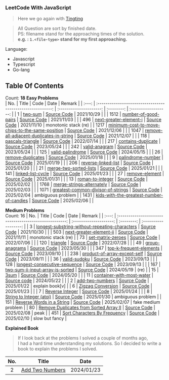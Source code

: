 ### LeetCode With JavaScript

> Here we go again with [Tingting](https://github.com/austinbabe/hackerRank/blob/master/README.md)


> All Question are sort by finished date.  
> PS: filename stand for the approaching times of the solution.  
> **e.g. : `1.<file-type>` stand for my first approaching.**  

Language:  
- Javascript  
- Typescript  
- Go-lang  

## Table Of Contents
Count: **18**
**Easy Problems**  
|  No.  |                           Title                            |          Code           |    Date    |        Remark        |
| :---: | :--------------------------------------------------------: | :---------------------: | :--------: | :------------------: |
|   1   |                      [two-sum][1web]                       |  [Source Code][1code]   | 2021/10/29 |                      |
| 1512  |              [number-of-good-pairs][1512web]               | [Source Code][1512code] | 2021/11/03 |                      |
|  496  |              [next-greater-element-i][496web]              | [Source Code][496code]  | 2021/11/10 | monotonic stack (re) |
| 1217  | [minimum-cost-to-move-chips-to-the-same-position][1217web] | [Source Code][1217code] | 2021/12/06 |                      |
| 1047  |    [remove-all-adjacent-duplicates-in-string][1047web]     | [Source Code][1047code] | 2021/12/07 |                      |
|  118  |                 [pascals-triangle][118web]                 | [Source Code][118code]  | 2022/07/14 |                      |
|  217  |                [contains-duplicate][217web]                | [Source Code][217code]  | 2023/05/24 |                      |
|  242  |                  [valid-anagram][242web]                   | [Source Code][242code]  | 2023/05/24 |                      |
|  125  |                 [valid-palindrome][125web]                 | [Source Code][125code]  | 2024/05/15 |                      |
|  26   |                 [remove-duplicates][26web]                 |  [Source Code][26code]  | 2025/01/18 |                      |
|   9   |                 [palindrome-number][9web]                  |  [Source Code][9code]   | 2025/01/19 |                      |
|  206  |               [reverse-linked-list][206web]                | [Source Code][206code]  | 2025/01/20 |                      |
|  21   |              [merge-two-sorted-lists][21web]               |  [Source Code][21code]  | 2025/01/21 |                      |
|  141  |                [linked-list-cycle][141web]                 | [Source Code][141code]  | 2025/01/23 |                      |
|  27   |                  [remove-element][27web]                   |  [Source Code][27code]  | 2025/01/31 |                      |
|  13   |                 [roman-to-integer][13web]                  |  [Source Code][13code]  | 2025/02/02 |                      |
| 1768  |            [merge-strings-alternately][1768web]            | [Source Code][1768code] | 2025/02/03 |                      |
| 1071  |       [greatest-common-divisor-of-strings][1071web]        | [Source Code][1071code] | 2025/02/04 |  ambiguous problem   |
| 1431  |    [kids-with-the-greatest-number-of-candies][1431web]     | [Source Code][1431code] | 2025/02/06 |                      |



**Medium Problems**  
Count: 16
|  No.  |                         Title                          |          Code          |    Date    |        Remark        |
| :---: | :----------------------------------------------------: | :--------------------: | :--------: | :------------------: |
|   3   | [longest-substring-without-repeating-characters][3web] |  [Source Code][3code]  | 2021/10/30 |                      |
|  503  |           [next-greater-element-ii][503web]            | [Source Code][503code] | 2021/11/11 | monotonic stack (re) |
|  73   |               [set-matrix-zeroes][73web]               | [Source Code][73code]  | 2022/07/06 |                      |
|  120  |                   [triangle][120web]                   | [Source Code][120code] | 2022/07/28 |                      |
|  49   |                [group-anagrams][49web]                 | [Source Code][49code]  | 2023/05/30 |                      |
|  347  |           [top-k-frequent-elements][347web]            | [Source Code][347code] | 2023/09/10 |                      |
|  238  |         [product-of-array-except-self][238web]         | [Source Code][238code] | 2023/09/11 |                      |
|  36   |                 [valid-sudoku][36web]                  | [Source Code][36code]  | 2023/09/13 |                      |
|  128  |         [longest-consecutive-sequence][128web]         | [Source Code][128code] | 2023/09/13 |                      |
|  167  |       [two-sum-ii-input-array-is-sorted][167web]       | [Source Code][167code] | 2024/05/19 |         (re)         |
|  15   |                     [3sum][15web]                      | [Source Code][15code]  | 2024/05/20 |                      |
|  11   |           [container-with-most-water][11web]           | [Source code][11code]  | 2024/05/22 |                      |
|   2   |                [add-two-numbers][2web]                 |  [Source Code][2code]  | 2025/01/22 |   explain book[v]    |
|   6   |               [Zigzag Conversion][6web]                |  [Source Code][6code]  | 2025/01/23 |                      |
|   7   |                [Reverse Integer][7web]                 |  [Source Code][7code]  | 2025/01/24 |                      |
|   8   |            [String to Integer (atoi)][8web]            |  [Source Code][8code]  | 2025/01/30 |  ambiguous problem   |
|  151  |          [Reverse Words in a String][151web]           | [Source Code][151code] | 2025/02/07 | fake medium problem  |
|  80   |    [Remove Duplicates from Sorted Array II][80web]     | [Source Code][80code]  | 2025/02/08 |         peak         |
|  451  |         [Sort Characters By Frequency][451web]         | [Source Code][451code] | 2025/02/10 |    slow but fancy    |

**Explained Book**
> If I look back at the problems I solved a couple of months ago,  
> I had a hard time understanding my solutions.
> So I decided to write a book to explain the problems I solved.   


|  No.  |          Title           |    Date    |
| :---: | :----------------------: | :--------: |
|   2   | [Add Two Numbers][2book] | 2024/01/23 |


<!-- URL Below -->

[1web]: https://leetcode.com/problems/two-sum/
[1code]:./src/easy/two-sum/1.js

[2web]: https://leetcode.com/problems/add-two-numbers/
[2code]:./src/medium/add-two-numbers/1.ts
[2book]:./explain-books/2.md

[3web]: https://leetcode.com/problems/longest-substring-without-repeating-characters/
[3code]:./src/medium/longest-substring-without-repeating-characters/1.js

[1512web]:https://leetcode.com/problems/number-of-good-pairs/
[1512code]:./src/easy/number-of-good-pairs/1.js

[496web]:https://leetcode.com/problems/next-greater-element-i/
[496code]:./src/easy/next-greater-element-i/1.js

[503web]:https://leetcode.com/problems/next-greater-element-ii/
[503code]:./src/medium/next-greater-element-ii/1.js

[1217web]:https://leetcode.com/problems/minimum-cost-to-move-chips-to-the-same-position/
[1217code]:./src/easy/minimum-cost-to-move-chips-to-the-same-position/1.js

[1047web]:https://leetcode.com/problems/remove-all-adjacent-duplicates-in-string/
[1047code]:./src/easy/remove-all-adjacent-duplicates-in-string/1.js

[73web]:https://leetcode.com/problems/set-matrix-zeroes/
[73code]:./src/medium/set-matrix-zeroes/1.js

[118web]:https://leetcode.com/problems/pascals-triangle/ 
[118code]:./src/easy/pascals-triangle/1.js

[120web]:https://leetcode.com/problems/triangle/
[120code]:./src/medium/pascals-triangle/1.js

[217web]:https://leetcode.com/problems/contains-duplicate/
[217code]:./src/easy/contains-duplicate/1.ts

[242web]:https://leetcode.com/problems/valid-anagram/
[242code]:./src/easy/valid-anagram/2.ts

[49web]:https://leetcode.com/problems/group-anagrams/
[49code]:./src/medium/group-anagrams/1.ts

[347web]:https://leetcode.com/problems/top-k-frequent-elements/
[347code]:./src/medium/top-k-frequent-elements/1.js

[238web]:https://leetcode.com/problems/product-of-array-except-self/
[238code]:./src/medium/product-of-array-except-self/1.js

[36web]:https://leetcode.com/problems/valid-sudoku/
[36code]:./src/medium/valid-sudoku/2.js

[128web]:https://leetcode.com/problems/longest-consecutive-sequence/
[128code]:./src/medium/longest-consecutive-sequence/2.js

[125web]:https://leetcode.com/problems/valid-palindrome/description/
[125code]:./src/easy/valid-palindrome/2.go

[167web]: https://leetcode.com/problems/two-sum-ii-input-array-is-sorted/
[167code]: ./src/medium/two-sum-ii-input-array-is-sorted/1.go

[15web]: https://leetcode.com/problems/3sum/
[15code]: ./src/medium/three-sum/1.go

[11web]: https://leetcode.com/problems/container-with-most-water/
[11code]: ./src/medium/container-with-most-water/1.go

[26web]: https://leetcode.com/problems/remove-duplicates-from-sorted-array/
[26code]: ./src/easy/remove-duplicates-from-sorted-array/1.ts

[9web]: https://leetcode.com/problems/palindrome-number/
[9code]: ./src/easy/palindrome-number/1.go

[206web]: https://leetcode.com/problems/reverse-linked-list/
[206code]: ./src/easy/reverse-linked-list/1.ts

[21web]: https://leetcode.com/problems/merge-two-sorted-lists/
[21code]: ./src/easy/merge-two-sorted-lists/1.go

[6web]: https://leetcode.com/problems/zigzag-conversion/
[6code]: ./src/medium/zig-zag-conversion/1.ts

[7web]: https://leetcode.com/problems/reverse-integer/
[7code]: ./src/medium/reverse-integer/1.ts

[8web]: https://leetcode.com/problems/string-to-integer-atoi/
[8code]: ./src/medium/string-to-integer-atoi/1.ts

[27web]: https://leetcode.com/problems/remove-element/
[27code]: ./src/easy/remove-element/1.ts

[13web]: https://leetcode.com/problems/roman-to-integer/
[13code]: ./src/easy/roman-to-integer/1.ts

[1768web]: https://leetcode.com/problems/merge-strings-alternately/
[1768code]: ./src/easy/merge-strings-alternately/1.ts

[1071web]: https://leetcode.com/problems/greatest-common-divisor-of-strings/
[1071code]: ./src/easy/greatest-common-divisor-of-strings/1.ts

[1431web]: https://leetcode.com/problems/kids-with-the-greatest-number-of-candies/
[1431code]: ./src/easy/kids-with-the-greatest-number-of-candies/1.ts

[167web]: https://leetcode.com/problems/two-sum-ii-input-array-is-sorted/
[167code]: ./src/medium/two-sum-ii-input-array-is-sorted/1.go

[141web]: https://leetcode.com/problems/linked-list-cycle/
[141code]: ./src/easy/linked-list-cycle/1.ts

[151web]: https://leetcode.com/problems/reverse-words-in-a-string/
[151code]: ./src/medium/reverse-words-in-a-string/1.ts

[80web]: https://leetcode.com/problems/remove-duplicates-from-sorted-array-ii/
[80code]: ./src/medium/remove-duplicates-from-sorted-array-ii/1.ts

[451web]: https://leetcode.com/problems/sort-characters-by-frequency/
[451code]: ./src/medium/add-two-numbers/1.ts